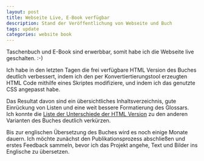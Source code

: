 ```yaml
---
layout: post
title: Webseite Live, E-Book verfügbar
description: Stand der Veröffentlichung von Webseite und Buch
tags: update
categories: website book
---
```


Taschenbuch und E-Book sind erwerbbar, somit habe ich die Webseite live geschalten. :-)

Ich habe in den letzten Tagen die frei verfügbare HTML Version des Buches deutlich verbessert, indem ich den per Konvertiertierungstool erzeugten HTML Code mithilfe eines Skriptes modifiziere, und indem ich das genutzte CSS angepasst habe.

Das Resultat davon sind ein übersichtliches Inhaltsverzeichnis, gute Einrückung von Listen und eine weit bessere Formatierung des Glossars. Ich konnte die [Liste der Unterschiede der HTML Version](/editions/#unterschiede-der-html-fassung) zu den anderen Varianten des Buches deutlich verkürzen.

Bis zur englischen Übersetzung des Buches wird es noch einige Monate dauern. Ich möchte zunächst den Publikationsprozess abschließen und erstes Feedback sammeln, bevor ich das Projekt angehe, Text und Bilder ins Englische zu übersetzen.
